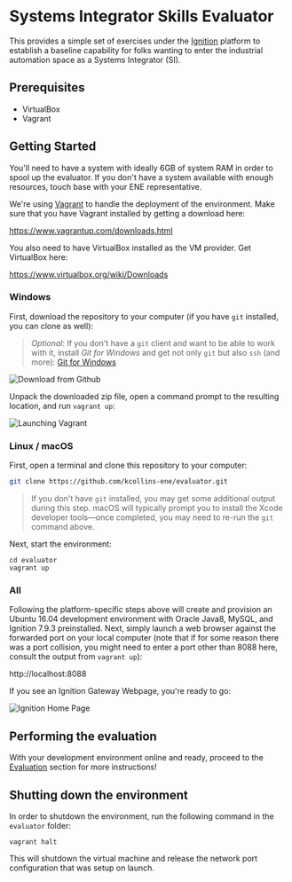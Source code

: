 # Systems Integrator Skills Evaluator
This provides a simple set of exercises under the [Ignition](http://www.inductiveautomation.com) platform to establish a baseline capability for folks wanting to enter the industrial automation space as a Systems Integrator (SI).

## Prerequisites

* VirtualBox
* Vagrant

## Getting Started

You'll need to have a system with ideally 6GB of system RAM in order to spool up the evaluator.  If you don't have a system available with enough resources, touch base with your ENE representative.

We're using [Vagrant](http://www.vagrantup.com) to handle the deployment of the environment.  Make sure that you have Vagrant installed by getting a download here:

https://www.vagrantup.com/downloads.html

You also need to have VirtualBox installed as the VM provider.  Get VirtualBox here:

https://www.virtualbox.org/wiki/Downloads

### Windows

First, download the repository to your computer (if you have `git` installed, you can clone as well):
> *Optional*: If you don't have a `git` client and want to be able to work with it, install *Git for Windows* 
> and get not only `git` but also `ssh` (and more):  [Git for Windows](https://git-for-windows.github.io)

![Download from Github](images/download_from_github.png)

Unpack the downloaded zip file, open a command prompt to the resulting location, and run `vagrant up`:

![Launching Vagrant](images/launching_vagrant.png)

### Linux / macOS

First, open a terminal and clone this repository to your computer:

```bash
git clone https://github.com/kcollins-ene/evaluator.git
```

> If you don't have `git` installed, you may get some additional output during this step.  macOS will typically prompt you to install the Xcode developer tools—once completed, you may need to re-run the `git` command above.

Next, start the environment:

```shell
cd evaluator
vagrant up
```


### All

Following the platform-specific steps above will create and provision an Ubuntu 16.04 development environment with Oracle Java8, MySQL, and Ignition 7.9.3 preinstalled.  Next, simply launch a web browser against the forwarded port on your local computer (note that if for some reason there was a port collision, you might need to enter a port other than 8088 here, consult the output from `vagrant up`):

http://localhost:8088

If you see an Ignition Gateway Webpage, you're ready to go:

![Ignition Home Page](images/ignition_home_page.png)

## Performing the evaluation

With your development environment online and ready, proceed to the [Evaluation](Evaluation.md) section for more instructions!

## Shutting down the environment

In order to shutdown the environment, run the following command in the `evaluator` folder:

```shell
vagrant halt
```

This will shutdown the virtual machine and release the network port configuration that was setup on launch.

[^1]: VirtualBox 5.1.16 Regression: https://www.virtualbox.org/ticket/14651

[^2]: Vagrant Shared Folder / Extended Path Issue: https://github.com/mitchellh/vagrant/issues/8352
